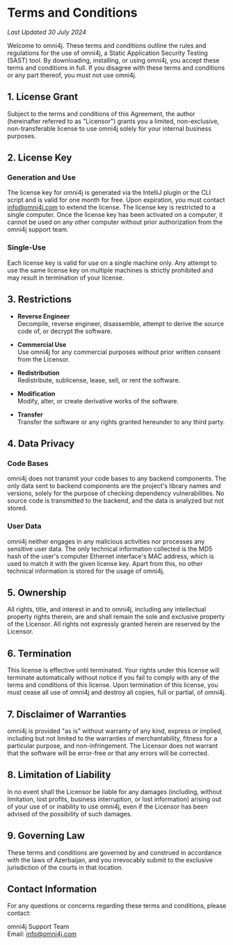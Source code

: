 # Terms and Conditions

_Last Updated 30 July 2024_

Welcome to omni4j. These terms and conditions outline the rules and regulations for the use of omni4j, a Static Application Security Testing (SAST) tool. By downloading, installing, or using omni4j, you accept these terms and conditions in full. If you disagree with these terms and conditions or any part thereof, you must not use omni4j.

## 1. License Grant

Subject to the terms and conditions of this Agreement, the author (hereinafter referred to as "Licensor") grants you a limited, non-exclusive, non-transferable license to use omni4j solely for your internal business purposes.

## 2. License Key

### Generation and Use

The license key for omni4j is generated via the IntelliJ plugin or the CLI script and is valid for one month for free. Upon expiration, you must contact [info@omni4j.com](mailto:info@omni4j.com) to extend the license. The license key is restricted to a single computer. Once the license key has been activated on a computer, it cannot be used on any other computer without prior authorization from the omni4j support team.

### Single-Use

Each license key is valid for use on a single machine only. Any attempt to use the same license key on multiple machines is strictly prohibited and may result in termination of your license.

## 3. Restrictions

- **Reverse Engineer**  
  Decompile, reverse engineer, disassemble, attempt to derive the source code of, or decrypt the software.

- **Commercial Use**  
  Use omni4j for any commercial purposes without prior written consent from the Licensor.

- **Redistribution**  
  Redistribute, sublicense, lease, sell, or rent the software.

- **Modification**  
  Modify, alter, or create derivative works of the software.

- **Transfer**  
  Transfer the software or any rights granted hereunder to any third party.

## 4. Data Privacy

### Code Bases

omni4j does not transmit your code bases to any backend components. The only data sent to backend components are the project's library names and versions, solely for the purpose of checking dependency vulnerabilities. No source code is transmitted to the backend, and the data is analyzed but not stored.

### User Data

omni4j neither engages in any malicious activities nor processes any sensitive user data. The only technical information collected is the MD5 hash of the user's computer Ethernet interface's MAC address, which is used to match it with the given license key. Apart from this, no other technical information is stored for the usage of omni4j.

## 5. Ownership

All rights, title, and interest in and to omni4j, including any intellectual property rights therein, are and shall remain the sole and exclusive property of the Licensor. All rights not expressly granted herein are reserved by the Licensor.

## 6. Termination

This license is effective until terminated. Your rights under this license will terminate automatically without notice if you fail to comply with any of the terms and conditions of this license. Upon termination of this license, you must cease all use of omni4j and destroy all copies, full or partial, of omni4j.

## 7. Disclaimer of Warranties

omni4j is provided "as is" without warranty of any kind, express or implied, including but not limited to the warranties of merchantability, fitness for a particular purpose, and non-infringement. The Licensor does not warrant that the software will be error-free or that any errors will be corrected.

## 8. Limitation of Liability

In no event shall the Licensor be liable for any damages (including, without limitation, lost profits, business interruption, or lost information) arising out of your use of or inability to use omni4j, even if the Licensor has been advised of the possibility of such damages.

## 9. Governing Law

These terms and conditions are governed by and construed in accordance with the laws of Azerbaijan, and you irrevocably submit to the exclusive jurisdiction of the courts in that location.

## Contact Information

For any questions or concerns regarding these terms and conditions, please contact:

omni4j Support Team  
Email: [info@omni4j.com](mailto:info@omni4j.com)
